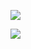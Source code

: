 ![](https://www.nta.go.jp/tmp/a6ffbfe5-2d61-4746-8c56-421695e18078/images/7f4916aefce4aef873168dd39aff3a7028cabc8e51301e1b1ecb7c53d7c2f4b4.jpg)

![](https://www.nta.go.jp/tmp/a6ffbfe5-2d61-4746-8c56-421695e18078/images/6c02698ad22235549920673eb083aee737364ab1daec7cf7c71ae3105af79f22.jpg)